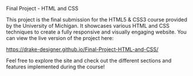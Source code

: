 Final Project - HTML and CSS

This project is the final submission for the HTML5 & CSS3 course provided by the University of Michigan. It showcases various HTML and CSS techniques to create a fully responsive and visually engaging website.
You can view the live version of the project here: 

https://drake-designer.github.io/Final-Project-HTML-and-CSS/

Feel free to explore the site and check out the different sections and features implemented during the course!
